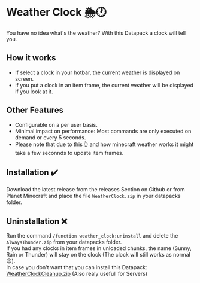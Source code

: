 # Weather Clock 🌦️🕐
You have no idea what's the weather? With this Datapack a clock will tell you.

## How it works
* If select a clock in your hotbar, the current weather is displayed on screen.
* If you put a clock in an item frame, the current weather will be displayed if you look at it.

## Other Features
* Configurable on a per user basis.
* Minimal impact on performance: Most commands are only executed on demand or every 5 seconds.
* Please note that due to this 👆 and how minecraft weather works it might take a few seconnds to update item frames.

## Installation ✔️
Download the latest release from the releases Section on Github or from Planet Minecraft and place the file `WeatherClock.zip` in your datapacks folder.

## Uninstallation ❌
Run the command `/function weather_clock:uninstall` and delete the `AlwaysThunder.zip` from your datapacks folder.  
If you had any clocks in item frames in unloaded chunks, the name (Sunny, Rain or Thunder) will stay on the clock (The clock will still works as normal 😉).  
In case you don't want that you can install this Datapack:  [WeatherClockCleanup.zip](https://github.com/DrErfinder/WeatherClockCleanup) (Also realy usefull for Servers)